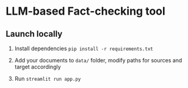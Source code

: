 # LLM-based Fact-checking tool

## Launch locally

1. Install dependencies
`pip install -r requirements.txt`

2. Add your documents to `data/` folder, modify paths for sources and target accordingly
3. Run `streamlit run app.py` 